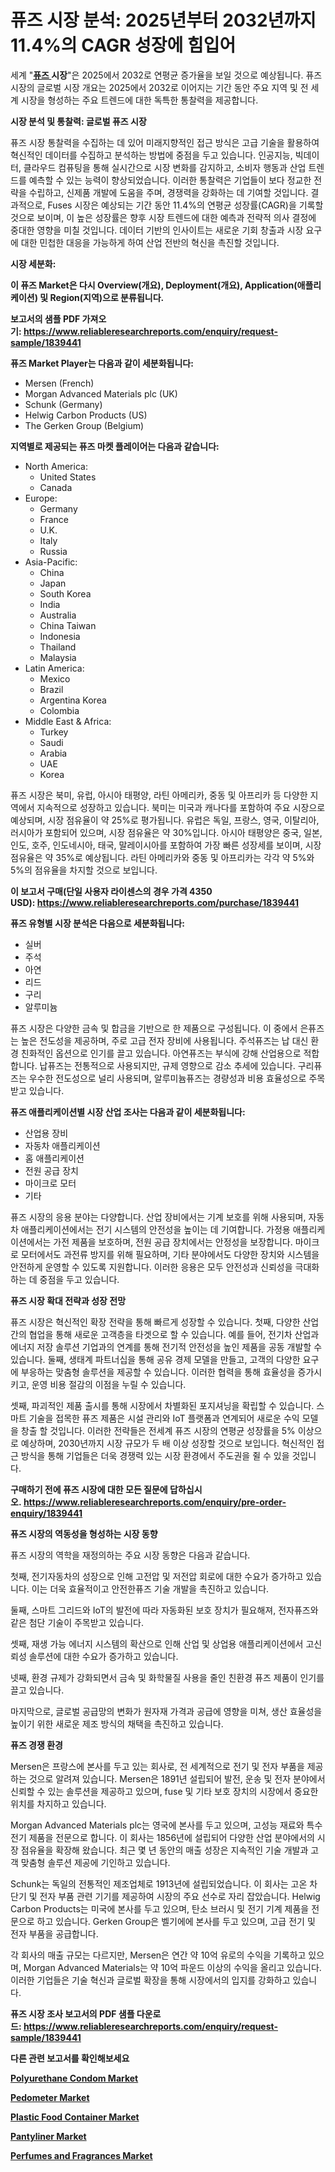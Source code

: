 <p><h1>퓨즈 시장 분석: 2025년부터 2032년까지 11.4%의 CAGR 성장에 힘입어</h1></p><p>세계 "<strong><a href="https://www.reliableresearchreports.com/fuses-r1839441?utm_campaign=106&utm_medium=8&utm_source=Github&utm_content=ia&utm_term=09022025&utm_id=fuses">퓨즈&nbsp;</a></strong><strong>시장</strong>"은 2025에서 2032로 연평균 증가율을 보일 것으로 예상됩니다. 퓨즈 시장의 글로벌 시장 개요는 2025에서 2032로 이어지는 기간 동안 주요 지역 및 전 세계 시장을 형성하는 주요 트렌드에 대한 독특한 통찰력을 제공합니다.</p>
<p><strong>시장 분석 및 통찰력: 글로벌 퓨즈 시장</strong></p>
<p><p>퓨즈 시장 통찰력을 수집하는 데 있어 미래지향적인 접근 방식은 고급 기술을 활용하여 혁신적인 데이터를 수집하고 분석하는 방법에 중점을 두고 있습니다. 인공지능, 빅데이터, 클라우드 컴퓨팅을 통해 실시간으로 시장 변화를 감지하고, 소비자 행동과 산업 트렌드를 예측할 수 있는 능력이 향상되었습니다. 이러한 통찰력은 기업들이 보다 정교한 전략을 수립하고, 신제품 개발에 도움을 주며, 경쟁력을 강화하는 데 기여할 것입니다. 결과적으로, Fuses 시장은 예상되는 기간 동안 11.4%의 연평균 성장률(CAGR)을 기록할 것으로 보이며, 이 높은 성장률은 향후 시장 트렌드에 대한 예측과 전략적 의사 결정에 중대한 영향을 미칠 것입니다. 데이터 기반의 인사이트는 새로운 기회 창출과 시장 요구에 대한 민첩한 대응을 가능하게 하여 산업 전반의 혁신을 촉진할 것입니다.</p><a href="%7CAUTHORITHY_DOMAIN_URL%7C?utm_campaign=106&utm_medium=8&utm_source=Github&utm_content=ia&utm_term=09022025&utm_id=fuses"></a></p>
<p><strong>시장 세분화:</strong></p>
<p><strong>이 퓨즈 Market은 다시 Overview(개요), Deployment(개요), Application(애플리케이션) 및 Region(지역)으로 분류됩니다.</strong></p>
<p><strong>보고서의 샘플 PDF 가져오기:&nbsp;<a href="https://www.reliableresearchreports.com/enquiry/request-sample/1839441?utm_campaign=106&utm_medium=8&utm_source=Github&utm_content=ia&utm_term=09022025&utm_id=fuses">https://www.reliableresearchreports.com/enquiry/request-sample/1839441</a></strong><strong></strong></p>
<p><strong>퓨즈 Market Player는 다음과 같이 세분화됩니다:</strong></p>
<p><ul><li>Mersen (French)</li><li>Morgan Advanced Materials plc (UK)</li><li>Schunk (Germany)</li><li>Helwig Carbon Products (US)</li><li>The Gerken Group (Belgium)</li></ul></p>
<p><strong>지역별로 제공되는 퓨즈 마켓 플레이어는 다음과 같습니다:</strong></p>
<p><ul>
    <li>
        North America:
        <ul>
            <li>United States</li>
            <li>Canada</li>
        </ul>
    </li>
    <li>
        Europe:
        <ul>
            <li>Germany</li>
            <li>France</li>
            <li>U.K.</li>
            <li>Italy</li>
            <li>Russia</li>
        </ul>
    </li>
    <li>
        Asia-Pacific:
        <ul>
            <li>China</li>
            <li>Japan</li>
            <li>South Korea</li>
            <li>India</li>
            <li>Australia</li>
            <li>China Taiwan</li>
            <li>Indonesia</li>
            <li>Thailand</li>
            <li>Malaysia</li>
        </ul>
    </li>
    <li>
        Latin America:
        <ul>
            <li>Mexico</li>
            <li>Brazil</li>
            <li>Argentina Korea</li>
            <li>Colombia</li>
        </ul>
    </li>
    <li>
        Middle East & Africa:
        <ul>
            <li>Turkey</li>
            <li>Saudi</li>
            <li>Arabia</li>
            <li>UAE</li>
            <li>Korea</li>
        </ul>
    </li>
    </ul></p>
<p><p>퓨즈 시장은 북미, 유럽, 아시아 태평양, 라틴 아메리카, 중동 및 아프리카 등 다양한 지역에서 지속적으로 성장하고 있습니다. 북미는 미국과 캐나다를 포함하여 주요 시장으로 예상되며, 시장 점유율이 약 25%로 평가됩니다. 유럽은 독일, 프랑스, 영국, 이탈리아, 러시아가 포함되어 있으며, 시장 점유율은 약 30%입니다. 아시아 태평양은 중국, 일본, 인도, 호주, 인도네시아, 태국, 말레이시아를 포함하여 가장 빠른 성장세를 보이며, 시장 점유율은 약 35%로 예상됩니다. 라틴 아메리카와 중동 및 아프리카는 각각 약 5%와 5%의 점유율을 차지할 것으로 보입니다.</p></p>
<p><strong>이 보고서 구매(단일 사용자 라이센스의 경우 가격 4350 USD):&nbsp;<a href="https://www.reliableresearchreports.com/purchase/1839441?utm_campaign=106&utm_medium=8&utm_source=Github&utm_content=ia&utm_term=09022025&utm_id=fuses">https://www.reliableresearchreports.com/purchase/1839441</a></strong></p>
<p><strong>퓨즈 유형별 시장 분석은 다음으로 세분화됩니다:</strong></p>
<p><ul><li>실버</li><li>주석</li><li>아연</li><li>리드</li><li>구리</li><li>알루미늄</li></ul></p>
<p><p>퓨즈 시장은 다양한 금속 및 합금을 기반으로 한 제품으로 구성됩니다. 이 중에서 은퓨즈는 높은 전도성을 제공하며, 주로 고급 전자 장비에 사용됩니다. 주석퓨즈는 납 대신 환경 친화적인 옵션으로 인기를 끌고 있습니다. 아연퓨즈는 부식에 강해 산업용으로 적합합니다. 납퓨즈는 전통적으로 사용되지만, 규제 영향으로 감소 추세에 있습니다. 구리퓨즈는 우수한 전도성으로 널리 사용되며, 알루미늄퓨즈는 경량성과 비용 효율성으로 주목받고 있습니다.</p></p>
<p><strong>퓨즈 애플리케이션별 시장 산업 조사는 다음과 같이 세분화됩니다:</strong></p>
<p><ul><li>산업용 장비</li><li>자동차 애플리케이션</li><li>홈 애플리케이션</li><li>전원 공급 장치</li><li>마이크로 모터</li><li>기타</li></ul></p>
<p><p>퓨즈 시장의 응용 분야는 다양합니다. 산업 장비에서는 기계 보호를 위해 사용되며, 자동차 애플리케이션에서는 전기 시스템의 안전성을 높이는 데 기여합니다. 가정용 애플리케이션에서는 가전 제품을 보호하며, 전원 공급 장치에서는 안정성을 보장합니다. 마이크로 모터에서도 과전류 방지를 위해 필요하며, 기타 분야에서도 다양한 장치와 시스템을 안전하게 운영할 수 있도록 지원합니다. 이러한 응용은 모두 안전성과 신뢰성을 극대화하는 데 중점을 두고 있습니다.</p></p>
<p><strong>퓨즈 시장 확대 전략과 성장 전망</strong></p>
<p><p>퓨즈 시장은 혁신적인 확장 전략을 통해 빠르게 성장할 수 있습니다. 첫째, 다양한 산업 간의 협업을 통해 새로운 고객층을 타겟으로 할 수 있습니다. 예를 들어, 전기차 산업과 에너지 저장 솔루션 기업과의 연계를 통해 전기적 안전성을 높인 제품을 공동 개발할 수 있습니다. 둘째, 생태계 파트너십을 통해 공유 경제 모델을 만들고, 고객의 다양한 요구에 부응하는 맞춤형 솔루션을 제공할 수 있습니다. 이러한 협력을 통해 효율성을 증가시키고, 운영 비용 절감의 이점을 누릴 수 있습니다.</p><p>셋째, 파괴적인 제품 출시를 통해 시장에서 차별화된 포지셔닝을 확립할 수 있습니다. 스마트 기술을 접목한 퓨즈 제품은 시설 관리와 IoT 플랫폼과 연계되어 새로운 수익 모델을 창출 할 것입니다. 이러한 전략들은 전세계 퓨즈 시장의 연평균 성장률을 5% 이상으로 예상하며, 2030년까지 시장 규모가 두 배 이상 성장할 것으로 보입니다. 혁신적인 접근 방식을 통해 기업들은 더욱 경쟁력 있는 시장 환경에서 주도권을 쥘 수 있을 것입니다.</p></p>
<p><strong>구매하기 전에 퓨즈 시장에 대한 모든 질문에 답하십시오.&nbsp;<a href="https://www.reliableresearchreports.com/enquiry/pre-order-enquiry/1839441?utm_campaign=106&utm_medium=8&utm_source=Github&utm_content=ia&utm_term=09022025&utm_id=fuses">https://www.reliableresearchreports.com/enquiry/pre-order-enquiry/1839441</a></strong><strong></strong></p>
<p><strong>퓨즈 시장의 역동성을 형성하는 시장 동향</strong></p>
<p><p>퓨즈 시장의 역학을 재정의하는 주요 시장 동향은 다음과 같습니다. </p><p>첫째, 전기자동차의 성장으로 인해 고전압 및 저전압 회로에 대한 수요가 증가하고 있습니다. 이는 더욱 효율적이고 안전한퓨즈 기술 개발을 촉진하고 있습니다. </p><p>둘째, 스마트 그리드와 IoT의 발전에 따라 자동화된 보호 장치가 필요해져, 전자퓨즈와 같은 첨단 기술이 주목받고 있습니다. </p><p>셋째, 재생 가능 에너지 시스템의 확산으로 인해 산업 및 상업용 애플리케이션에서 고신뢰성 솔루션에 대한 수요가 증가하고 있습니다. </p><p>넷째, 환경 규제가 강화되면서 금속 및 화학물질 사용을 줄인 친환경 퓨즈 제품이 인기를 끌고 있습니다. </p><p>마지막으로, 글로벌 공급망의 변화가 원자재 가격과 공급에 영향을 미쳐, 생산 효율성을 높이기 위한 새로운 제조 방식의 채택을 촉진하고 있습니다.</p></p>
<p><strong>퓨즈 경쟁 환경</strong></p>
<p><p>Mersen은 프랑스에 본사를 두고 있는 회사로, 전 세계적으로 전기 및 전자 부품을 제공하는 것으로 알려져 있습니다. Mersen은 1891년 설립되어 발전, 운송 및 전자 분야에서 신뢰할 수 있는 솔루션을 제공하고 있으며, fuse 및 기타 보호 장치의 시장에서 중요한 위치를 차지하고 있습니다.</p><p>Morgan Advanced Materials plc는 영국에 본사를 두고 있으며, 고성능 재료와 특수 전기 제품을 전문으로 합니다. 이 회사는 1856년에 설립되어 다양한 산업 분야에서의 시장 점유율을 확장해 왔습니다. 최근 몇 년 동안의 매출 성장은 지속적인 기술 개발과 고객 맞춤형 솔루션 제공에 기인하고 있습니다.</p><p>Schunk는 독일의 전통적인 제조업체로 1913년에 설립되었습니다. 이 회사는 고온 차단기 및 전자 부품 관련 기기를 제공하여 시장의 주요 선수로 자리 잡았습니다. Helwig Carbon Products는 미국에 본사를 두고 있으며, 탄소 브러시 및 전기 기계 제품을 전문으로 하고 있습니다. Gerken Group은 벨기에에 본사를 두고 있으며, 고급 전기 및 전자 부품을 공급합니다.</p><p>각 회사의 매출 규모는 다르지만, Mersen은 연간 약 10억 유로의 수익을 기록하고 있으며, Morgan Advanced Materials는 약 10억 파운드 이상의 수익을 올리고 있습니다. 이러한 기업들은 기술 혁신과 글로벌 확장을 통해 시장에서의 입지를 강화하고 있습니다.</p></p>
<p><strong>퓨즈 시장 조사 보고서의 PDF 샘플 다운로드:&nbsp;<a href="https://www.reliableresearchreports.com/enquiry/request-sample/1839441?utm_campaign=106&utm_medium=8&utm_source=Github&utm_content=ia&utm_term=09022025&utm_id=fuses">https://www.reliableresearchreports.com/enquiry/request-sample/1839441</a></strong></p>
<p><strong></strong></p>
<p><strong></strong></p>
<p><strong></strong></p>
<p><strong></strong></p>
<p><strong>다른 관련 보고서를 확인해보세요</strong></p>
<p><strong><p><a href="https://github.com/jenithschijf/Market-Research-Report-List-1/blob/main/polyurethane-condom-market.md?utm_campaign=106&utm_medium=8&utm_source=Github&utm_content=ia&utm_term=09022025&utm_id=fuses">Polyurethane Condom Market</a></p><p><a href="https://github.com/ahamdyzabira4/Market-Research-Report-List-1/blob/main/pedometer-market.md?utm_campaign=106&utm_medium=8&utm_source=Github&utm_content=ia&utm_term=09022025&utm_id=fuses">Pedometer Market</a></p><p><a href="https://github.com/saoutiguarro/Market-Research-Report-List-1/blob/main/plastic-food-container-market.md?utm_campaign=106&utm_medium=8&utm_source=Github&utm_content=ia&utm_term=09022025&utm_id=fuses">Plastic Food Container Market</a></p><p><a href="https://github.com/klaassenmackenzie6/Market-Research-Report-List-1/blob/main/pantyliner-market.md?utm_campaign=106&utm_medium=8&utm_source=Github&utm_content=ia&utm_term=09022025&utm_id=fuses">Pantyliner Market</a></p><p><a href="https://github.com/saroarmaicky/Market-Research-Report-List-1/blob/main/perfumes-and-fragrances-market.md?utm_campaign=106&utm_medium=8&utm_source=Github&utm_content=ia&utm_term=09022025&utm_id=fuses">Perfumes and Fragrances Market</a></p></strong></p>